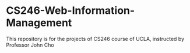 # CS246-Web-Information-Management
This repository is for the projects of CS246 course of UCLA, instructed by Professor John Cho
